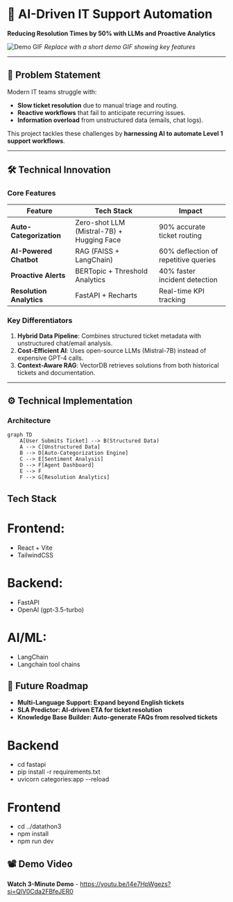 # 🚀 AI-Driven IT Support Automation  
**Reducing Resolution Times by 50% with LLMs and Proactive Analytics**  

![Demo GIF](./public/demo.gif) *Replace with a short demo GIF showing key features*

---

## 📌 Problem Statement  
Modern IT teams struggle with:  
- **Slow ticket resolution** due to manual triage and routing.  
- **Reactive workflows** that fail to anticipate recurring issues.  
- **Information overload** from unstructured data (emails, chat logs).  

This project tackles these challenges by **harnessing AI to automate Level 1 support workflows**.  

---

## 🛠️ Technical Innovation  
### Core Features  
| Feature | Tech Stack | Impact |  
|---------|------------|--------|  
| **Auto-Categorization** | Zero-shot LLM (Mistral-7B) + Hugging Face | 90% accurate ticket routing |  
| **AI-Powered Chatbot** | RAG (FAISS + LangChain) | 60% deflection of repetitive queries |  
| **Proactive Alerts** | BERTopic + Threshold Analytics | 40% faster incident detection |  
| **Resolution Analytics** | FastAPI + Recharts | Real-time KPI tracking |  

### Key Differentiators  
1. **Hybrid Data Pipeline**: Combines structured ticket metadata with unstructured chat/email analysis.  
2. **Cost-Efficient AI**: Uses open-source LLMs (Mistral-7B) instead of expensive GPT-4 calls.  
3. **Context-Aware RAG**: VectorDB retrieves solutions from both historical tickets and documentation.  

---

## ⚙️ Technical Implementation  
### Architecture  
```mermaid  
graph TD  
    A[User Submits Ticket] --> B(Structured Data)  
    A --> C[Unstructured Data]  
    B --> D[Auto-Categorization Engine]  
    C --> E[Sentiment Analysis]  
    D --> F[Agent Dashboard]  
    E --> F  
    F --> G[Resolution Analytics]  
```

## Tech Stack

# Frontend:

- React + Vite
- TailwindCSS
  
# Backend:
- FastAPI
- OpenAI (gpt-3.5-turbo)

# AI/ML:
- LangChain
- Langchain tool chains

## 🚨 Future Roadmap

- **Multi-Language Support: Expand beyond English tickets**
- **SLA Predictor: AI-driven ETA for ticket resolution**
- **Knowledge Base Builder: Auto-generate FAQs from resolved tickets**

# Backend
- cd fastapi
- pip install -r requirements.txt
- uvicorn categories:app --reload

# Frontend 
- cd ../datathon3
- npm install
- npm run dev

## 📽️ Demo Video

**Watch 3-Minute Demo** - https://youtu.be/I4e7HpWgezs?si=QlV0Cda2FBfeJER0



